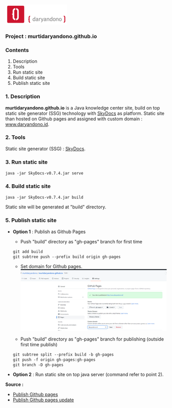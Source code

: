 ![logo](readme-static/icon-landscape-192-64.png)

### Project : murtidaryandono.github.io

### Contents
1. Description
2. Tools
3. Run static site
4. Build static site
5. Publish static site

### 1. Description
**murtidaryandono.github.io** is a Java knowledge center site, build on top static site generator (SSG) technology with [SkyDocs](https://skydocs.skyost.eu/en/) as platform. Static site than hosted on Github pages and assigned with custom domain : www.daryandono.id.

### 2. Tools
Static site generator (SSG) : [SkyDocs](https://skydocs.skyost.eu/en/).

### 3. Run static site
```
java -jar SkyDocs-v0.7.4.jar serve
```

### 4. Build static site
```
java -jar SkyDocs-v0.7.4.jar build
```
Static site will be generated at "build" directory.

### 5. Publish static site
- **Option 1** : Publish as Github Pages
  - Push "build" directory as "gh-pages" branch for first time
  ```
  git add build
  git subtree push --prefix build origin gh-pages
  ```

  - Set domain for Github pages.
  ![set-domain-github-pages](readme-static/set-domain-github-pages.png)

  - Push "build" directory as "gh-pages" branch for publishing (outside first time publish)
  ```
  git subtree split --prefix build -b gh-pages
  git push -f origin gh-pages:gh-pages
  git branch -D gh-pages
  ```

- **Option 2** : Run static site on top java server (command refer to point 2).



**Source :**
- [Publish Github pages](https://gist.github.com/cobyism/4730490)
- [Publish Github pages update](https://stephenlee.info/version%20control/2021/01/13/git-force-push-subtree.html)
